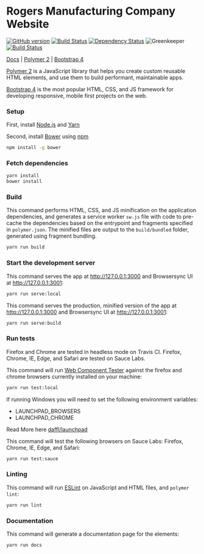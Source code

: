 # Rogers Manufacturing Company Website

[![GitHub version](https://badge.fury.io/gh/patkub%2Frmc1891-site.svg)](https://badge.fury.io/gh/patkub%2Frmc1891-site)
[![Build Status](https://travis-ci.org/patkub/rmc1891-site.svg?branch=master)](https://travis-ci.org/patkub/rmc1891-site)
[![Dependency Status](https://david-dm.org/patkub/rmc1891-site/dev-status.svg)](https://david-dm.org/patkub/rmc1891-site?type=dev)
![Greenkeeper](https://badges.greenkeeper.io/patkub/rmc1891-site.svg)  
[![Build Status](https://saucelabs.com/browser-matrix/patrykkub.svg)](https://saucelabs.com/u/patrykkub)

[Docs](https://patkub.github.io/rmc1891-site/) | [Polymer 2](https://www.polymer-project.org/) | [Bootstrap 4](http://getbootstrap.com/)

[Polymer 2](https://www.polymer-project.org/) is a JavaScript library that helps you create custom reusable HTML elements, and use them to build performant, maintainable apps.

[Bootstrap 4](http://getbootstrap.com/) is the most popular HTML, CSS, and JS framework for developing responsive, mobile first projects on the web.

### Setup

First, install [Node.js](https://nodejs.org/en/download) and [Yarn](https://yarnpkg.com/lang/en/docs/install)

Second, install [Bower](https://bower.io/) using [npm](https://www.npmjs.com)

```sh
npm install -g bower
```

### Fetch dependencies

```sh
yarn install
bower install
```

### Build

This command performs HTML, CSS, and JS minification on the application
dependencies, and generates a service worker `sw.js` file with code to pre-cache the
dependencies based on the entrypoint and fragments specified in `polymer.json`.
The minified files are output to the `build/bundled` folder,
generated using fragment bundling.

```sh
yarn run build
```

### Start the development server

This command serves the app at http://127.0.0.1:3000 and Browsersync UI at
http://127.0.0.1:3001:

```sh
yarn run serve:local
```

This command serves the production, minified version of the app at
http://127.0.0.1:3000 and Browsersync UI at http://127.0.0.1:3001:

```sh
yarn run serve:build
```

### Run tests

Firefox and Chrome are tested in headless mode on Travis CI. Firefox, Chrome,
IE, Edge, and Safari are tested on Sauce Labs.

This command will run [Web Component Tester](https://github.com/Polymer/web-component-tester)
against the firefox and chrome browsers currently installed on your machine:

```sh
yarn run test:local
```

If running Windows you will need to set the following environment variables:

- LAUNCHPAD_BROWSERS
- LAUNCHPAD_CHROME

Read More here [daffl/launchpad](https://github.com/daffl/launchpad#environment-variables-impacting-local-browsers-detection)

This command will test the following browsers on Sauce Labs: Firefox, Chrome,
IE, Edge, and Safari:

```sh
yarn run test:sauce
```

### Linting

This command will run [ESLint](http://eslint.org/) on JavaScript and HTML files,
and `polymer lint`:

```sh
yarn run lint
```

### Documentation

This command will generate a documentation page for the elements:

```sh
yarn run docs
```
